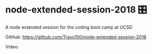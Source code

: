 # node-extended-session-2018 🎛️
A node extended session for the coding boot camp at UCSD

GitHub: https://github.com/Travo100/node-extended-session-2018

Video: <processing>